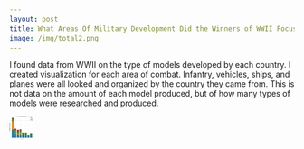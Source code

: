 ```yaml
---
layout: post
title: What Areas Of Military Development Did the Winners of WWII Focus on Most?
image: /img/total2.png
---
```


I found data from WWII on the type of models developed by each country. I created visualization for each area of combat. Infantry, vehicles, ships, and planes were all looked and organized by the country they came from. This is not data on the amount of each model produced, but of how many types of models were researched and produced. 

<img src="/img/total2.png" alt="Smiley face" height="42" width="42">

<a href="https://medium.com/@alvinwalker314/what-areas-of-military-development-did-the-winners-of-wwii-focus-on-most-2545895e07ef">
